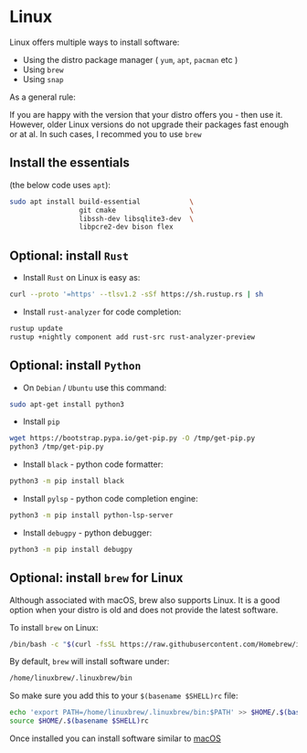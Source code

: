 # Linux

Linux offers multiple ways to install software:

- Using the distro package manager ( `yum`, `apt`, `pacman` etc )
- Using `brew`
- Using `snap`

As a general rule:

If you are happy with the version that your distro offers you - then use it.
However, older Linux versions do not upgrade their packages fast enough or at
al. In such cases, I recommed you to use `brew`

## Install the essentials

(the below code uses `apt`):

```bash
sudo apt install build-essential            \
                 git cmake                  \
                 libssh-dev libsqlite3-dev  \
                 libpcre2-dev bison flex
```

## Optional: install `Rust`

- Install `Rust` on Linux is easy as:

```bash
curl --proto '=https' --tlsv1.2 -sSf https://sh.rustup.rs | sh
```

- Install `rust-analyzer` for code completion:

```bash
rustup update
rustup +nightly component add rust-src rust-analyzer-preview
```

## Optional: install `Python`

- On `Debian` / `Ubuntu` use this command:

```bash
sudo apt-get install python3
```

- Install `pip`

```bash
wget https://bootstrap.pypa.io/get-pip.py -O /tmp/get-pip.py
python3 /tmp/get-pip.py
```

- Install `black` - python code formatter:

```bash
python3 -m pip install black
```

- Install `pylsp` - python code completion engine:

```bash
python3 -m pip install python-lsp-server
```

- Install `debugpy` - python debugger:

```bash
python3 -m pip install debugpy
```

## Optional: install `brew` for Linux

Although associated with macOS, brew also supports Linux. It is a good option when your distro is old and does not provide
the latest software.

To install `brew` on Linux:

```bash
/bin/bash -c "$(curl -fsSL https://raw.githubusercontent.com/Homebrew/install/HEAD/install.sh)"
```

By default, `brew` will install software under:

```bash
/home/linuxbrew/.linuxbrew/bin
```

So make sure you add this to your `$(basename $SHELL)rc` file:

```bash
echo 'export PATH=/home/linuxbrew/.linuxbrew/bin:$PATH' >> $HOME/.$(basename $SHELL)rc
source $HOME/.$(basename $SHELL)rc
```

Once installed you can install software similar to [macOS][1]

[1]: /getting_started/macos
